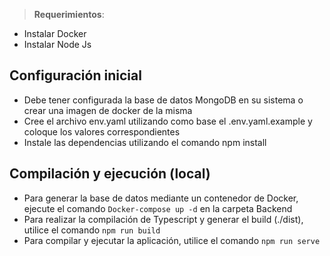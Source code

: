 > **Requerimientos**:
 - Instalar Docker
 - Instalar Node Js

## Configuración inicial
- Debe tener configurada la base de datos MongoDB en su sistema o crear una imagen de docker de la misma
- Cree el archivo env.yaml utilizando como base el .env.yaml.example y coloque los valores correspondientes
- Instale las dependencias utilizando el comando npm install

## Compilación y ejecución (local)
- Para generar la base de datos mediante un contenedor de Docker, ejecute el comando `Docker-compose up -d` en la carpeta Backend
- Para realizar la compilación de Typescript y generar el build (./dist), utilice el comando `npm run build`
- Para compilar y ejecutar la aplicación, utilice el comando `npm run serve`